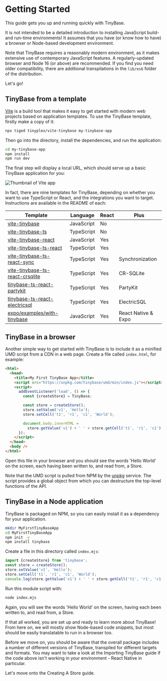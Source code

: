 # Getting Started

This guide gets you up and running quickly with TinyBase.

It is not intended to be a detailed introduction to installing JavaScript build-
and run-time environments! It assumes that you have (or know how to have) a
browser or Node-based development environment.

Note that TinyBase requires a reasonably modern environment, as it makes
extensive use of contemporary JavaScript features. A regularly-updated browser
and Node 16 (or above) are recommended. If you find you need older
compatibility, there are additional transpilations in the `lib/es6` folder of
the distribution.

Let's go!

## TinyBase from a template

[Vite](https://vitejs.dev/) is a build tool that makes it easy to get started
with modern web projects based on application templates. To use the TinyBase
template, firstly make a copy of it:

```sh
npx tiged tinyplex/vite-tinybase my-tinybase-app
```

Then go into the directory, install the dependencies, and run the application:

```sh
cd my-tinybase-app
npm install
npm run dev
```

The final step will display a local URL, which should serve up a basic TinyBase
application for you:

![Thumbnail of Vite app](https://tinybase.org/vite-tinybase.png 'Thumbnail of Vite app')

In fact, there are nine templates for TinyBase, depending on whether you want
to use TypeScript or React, and the integrations you want to target.
Instructions are available in the README of each:

| Template                                                                                       | Language   | React | Plus                |
| ---------------------------------------------------------------------------------------------- | ---------- | ----- | ------------------- |
| [vite-tinybase](https://github.com/tinyplex/vite-tinybase)                                     | JavaScript | No    |                     |
| [vite-tinybase-ts](https://github.com/tinyplex/vite-tinybase-ts)                               | TypeScript | No    |                     |
| [vite-tinybase-react](https://github.com/tinyplex/vite-tinybase-react)                         | JavaScript | Yes   |                     |
| [vite-tinybase-ts-react](https://github.com/tinyplex/vite-tinybase-ts-react)                   | TypeScript | Yes   |                     |
| [vite-tinybase-ts-react-sync](https://github.com/tinyplex/vite-tinybase-ts-react-sync)         | TypeScript | Yes   | Synchronization     |
| [vite-tinybase-ts-react-crsqlite](https://github.com/tinyplex/vite-tinybase-ts-react-crsqlite) | TypeScript | Yes   | CR-SQLite           |
| [tinybase-ts-react-partykit](https://github.com/tinyplex/tinybase-ts-react-partykit)           | TypeScript | Yes   | PartyKit            |
| [tinybase-ts-react-electricsql](https://github.com/tinyplex/tinybase-ts-react-electricsql)     | TypeScript | Yes   | ElectricSQL         |
| [expo/examples/with-tinybase](https://github.com/expo/examples/tree/master/with-tinybase)      | JavaScript | Yes   | React Native & Expo |

## TinyBase in a browser

Another simple way to get started with TinyBase is to include it as a minified
UMD script from a CDN in a web page. Create a file called `index.html`, for
example:

```html
<html>
  <head>
    <title>My First TinyBase App</title>
    <script src="https://unpkg.com/tinybase/umd/min/index.js"></script>
    <script>
      addEventListener('load', () => {
        const {createStore} = TinyBase;

        const store = createStore();
        store.setValue('v1', 'Hello');
        store.setCell('t1', 'r1', 'c1', 'World');

        document.body.innerHTML =
          store.getValue('v1') + ' ' + store.getCell('t1', 'r1', 'c1');
      });
    </script>
  </head>
  <body />
</html>
```

Open this file in your browser and you should see the words 'Hello World' on the
screen, each having been written to, and read from, a Store.

Note that the UMD script is pulled from NPM by the [unpkg](https://unpkg.com)
service. The script provides a global object from which you can destructure the
top-level functions of the API.

## TinyBase in a Node application

TinyBase is packaged on NPM, so you can easily install it as a dependency for
your application.

```bash
mkdir MyFirstTinyBaseApp
cd MyFirstTinyBaseApp
npm init -y
npm install tinybase
```

Create a file in this directory called `index.mjs`:

```js yolo
import {createStore} from 'tinybase';
const store = createStore();
store.setValue('v1', 'Hello');
store.setCell('t1', 'r1', 'c1', 'World');
console.log(store.getValue('v1') + ' ' + store.getCell('t1', 'r1', 'c1'));
```

Run this module script with:

```bash
node index.mjs
```

Again, you will see the words 'Hello World' on the screen, having each been
written to, and read from, a Store.

If that all worked, you are set up and ready to learn more about TinyBase! From
here on, we will mostly show Node-based code snippets, but most should be easily
translatable to run in a browser too.

Before we move on, you should be aware that the overall package includes a
number of different versions of TinyBase, transpiled for different targets and
formats. You may want to take a look at the Importing TinyBase guide if the code
above isn't working in your environment - React Native in particular.

Let's move onto the Creating A Store guide.

